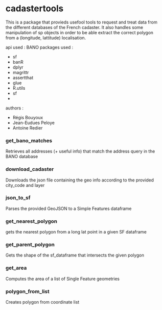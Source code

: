 # cadastertools 

This is a package that provieds usefool tools to request and treat data from the different databases of the French cadaster. 
It also handles some manipulation of sp objects in order to be able extract the correct polygon from a (longitude, lattitude) localisation. 

api used : BANO 
packages used : 
- sf 
- banR
- dplyr
- magrittr
- assertthat
- glue
- R.utils
- sf
- 

authors : 
- Régis Bouyoux
- Jean-Eudues Peloye 
- Antoine Redier 

### get_bano_matches 
 Retrieves all addresses (+ useful info) that match the address query in the BANO database
 
### download_cadaster
Downloads the json file containing the geo info according to the provided city_code and layer

### json_to_sf 
Parses the provided GeoJSON to a Simple Features dataframe

### get_nearest_polygon 
gets the nearest polygon from a long lat point in a given SF dataframe

### get_parent_polygon 
Gets the shape of the sf_dataframe that intersects the given polygon

### get_area 
Computes the area of a list of Single Feature geometries

### polygon_from_list
Creates polygon from coordinate list